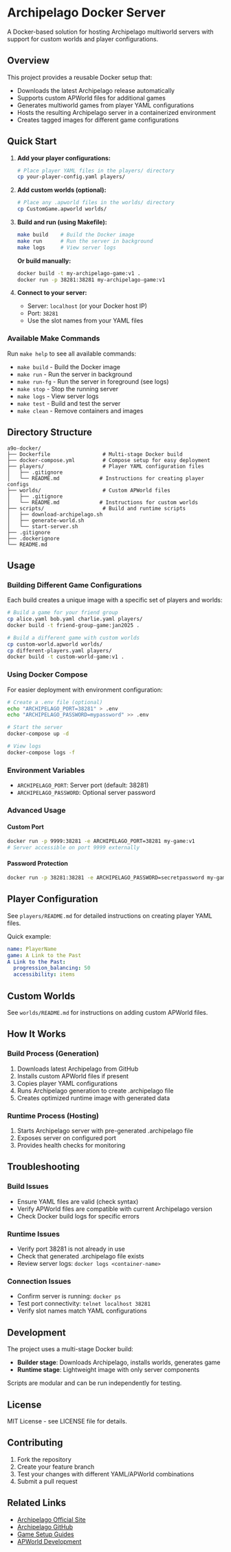 # Archipelago Docker Server

A Docker-based solution for hosting Archipelago multiworld servers with support for custom worlds and player configurations.

## Overview

This project provides a reusable Docker setup that:
- Downloads the latest Archipelago release automatically
- Supports custom APWorld files for additional games
- Generates multiworld games from player YAML configurations
- Hosts the resulting Archipelago server in a containerized environment
- Creates tagged images for different game configurations

## Quick Start

1. **Add your player configurations:**
   ```bash
   # Place player YAML files in the players/ directory
   cp your-player-config.yaml players/
   ```

2. **Add custom worlds (optional):**
   ```bash
   # Place any .apworld files in the worlds/ directory
   cp CustomGame.apworld worlds/
   ```

3. **Build and run (using Makefile):**
   ```bash
   make build    # Build the Docker image
   make run      # Run the server in background
   make logs     # View server logs
   ```

   **Or build manually:**
   ```bash
   docker build -t my-archipelago-game:v1 .
   docker run -p 38281:38281 my-archipelago-game:v1
   ```

4. **Connect to your server:**
   - Server: `localhost` (or your Docker host IP)
   - Port: `38281`
   - Use the slot names from your YAML files

### Available Make Commands

Run `make help` to see all available commands:
- `make build` - Build the Docker image
- `make run` - Run the server in background
- `make run-fg` - Run the server in foreground (see logs)
- `make stop` - Stop the running server
- `make logs` - View server logs
- `make test` - Build and test the server
- `make clean` - Remove containers and images

## Directory Structure

```
a9o-docker/
├── Dockerfile                 # Multi-stage Docker build
├── docker-compose.yml         # Compose setup for easy deployment
├── players/                   # Player YAML configuration files
│   ├── .gitignore
│   └── README.md             # Instructions for creating player configs
├── worlds/                    # Custom APWorld files
│   ├── .gitignore
│   └── README.md             # Instructions for custom worlds
├── scripts/                   # Build and runtime scripts
│   ├── download-archipelago.sh
│   ├── generate-world.sh
│   └── start-server.sh
├── .gitignore
├── .dockerignore
└── README.md
```

## Usage

### Building Different Game Configurations

Each build creates a unique image with a specific set of players and worlds:

```bash
# Build a game for your friend group
cp alice.yaml bob.yaml charlie.yaml players/
docker build -t friend-group-game:jan2025 .

# Build a different game with custom worlds
cp custom-world.apworld worlds/
cp different-players.yaml players/
docker build -t custom-world-game:v1 .
```

### Using Docker Compose

For easier deployment with environment configuration:

```bash
# Create a .env file (optional)
echo "ARCHIPELAGO_PORT=38281" > .env
echo "ARCHIPELAGO_PASSWORD=mypassword" >> .env

# Start the server
docker-compose up -d

# View logs
docker-compose logs -f
```

### Environment Variables

- `ARCHIPELAGO_PORT`: Server port (default: 38281)
- `ARCHIPELAGO_PASSWORD`: Optional server password

### Advanced Usage

#### Custom Port
```bash
docker run -p 9999:38281 -e ARCHIPELAGO_PORT=38281 my-game:v1
# Server accessible on port 9999 externally
```

#### Password Protection
```bash
docker run -p 38281:38281 -e ARCHIPELAGO_PASSWORD=secretpassword my-game:v1
```

## Player Configuration

See `players/README.md` for detailed instructions on creating player YAML files.

Quick example:
```yaml
name: PlayerName
game: A Link to the Past
A Link to the Past:
  progression_balancing: 50
  accessibility: items
```

## Custom Worlds

See `worlds/README.md` for instructions on adding custom APWorld files.

## How It Works

### Build Process (Generation)
1. Downloads latest Archipelago from GitHub
2. Installs custom APWorld files if present
3. Copies player YAML configurations
4. Runs Archipelago generation to create .archipelago file
5. Creates optimized runtime image with generated data

### Runtime Process (Hosting)
1. Starts Archipelago server with pre-generated .archipelago file
2. Exposes server on configured port
3. Provides health checks for monitoring

## Troubleshooting

### Build Issues
- Ensure YAML files are valid (check syntax)
- Verify APWorld files are compatible with current Archipelago version
- Check Docker build logs for specific errors

### Runtime Issues
- Verify port 38281 is not already in use
- Check that generated .archipelago file exists
- Review server logs: `docker logs <container-name>`

### Connection Issues
- Confirm server is running: `docker ps`
- Test port connectivity: `telnet localhost 38281`
- Verify slot names match YAML configurations

## Development

The project uses a multi-stage Docker build:
- **Builder stage**: Downloads Archipelago, installs worlds, generates game
- **Runtime stage**: Lightweight image with only server components

Scripts are modular and can be run independently for testing.

## License

MIT License - see LICENSE file for details.

## Contributing

1. Fork the repository
2. Create your feature branch
3. Test your changes with different YAML/APWorld combinations
4. Submit a pull request

## Related Links

- [Archipelago Official Site](https://archipelago.gg/)
- [Archipelago GitHub](https://github.com/ArchipelagoMW/Archipelago)
- [Game Setup Guides](https://archipelago.gg/tutorial/)
- [APWorld Development](https://github.com/ArchipelagoMW/Archipelago/blob/main/docs/world%20api.md)
